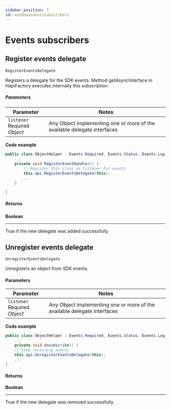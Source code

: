 ```yaml
---
sidebar_position: 7
id: windowseventssubscribers
---
```



# Events subscribers

## Register events delegate

`RegisterEventsDelegate`

Registers a delegate for the SDK events. Method getAsyncInterface in HapiFactory executes internally this subscription.

##### Parameters

| Parameter      | Notes |
| ----------- | ----------- |
| `listener` <span class="badge badge--primary">Required</span><br />*Object*     | 		Any Object implementing one or more of the available delegate interfaces|

**Code example**

```csharp
public class ObjectHelper : Events.Required, Events.Status, Events.Log {
	...
	private void RegisterEventHandler() {
		// Register this class as listener for events 
		this.api.RegisterEventsDelegate(this);
		...
	}

}
```

##### Returns

**Boolean**
****
True if the new delegate was added successfully

## Unregister events delegate

`UnregisterEventsDelegate`

Unregisters an object from SDK events.

#### Parameters

| Parameter      | Notes |
| ----------- | ----------- |
| `listener` <span class="badge badge--primary">Required</span><br />*Object*     | 		Any Object implementing one or more of the available delegate interfaces|

**Code example**

```csharp
public class ObjectHelper : Events.Required, Events.Status, Events.Log {
	...
	private void Unsubscribe() {
	// Stop receiving events
	this.api.UnregisterEventsDelegate(this);
	...
}
```

#### Returns

**Boolean**
****
True if the new delegate was removed successfully

